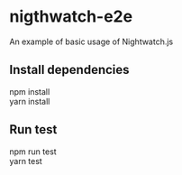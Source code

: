 # nigthwatch-e2e
An example of basic usage of Nightwatch.js

## Install dependencies
npm install <br>
yarn install

## Run test
npm run test <br>
yarn test
